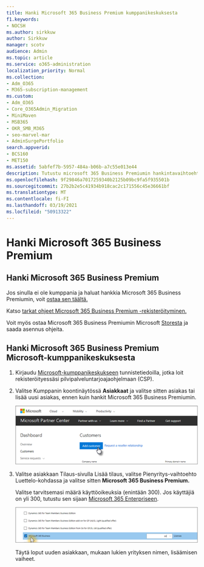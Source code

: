 ```yaml
---
title: Hanki Microsoft 365 Business Premium kumppanikeskuksesta
f1.keywords:
- NOCSH
ms.author: sirkkuw
author: Sirkkuw
manager: scotv
audience: Admin
ms.topic: article
ms.service: o365-administration
localization_priority: Normal
ms.collection:
- Adm_O365
- M365-subscription-management
ms.custom:
- Adm_O365
- Core_O365Admin_Migration
- MiniMaven
- MSB365
- OKR_SMB_M365
- seo-marvel-mar
- AdminSurgePortfolio
search.appverid:
- BCS160
- MET150
ms.assetid: 5abfef7b-5957-484a-b06b-a7c55e013e44
description: Tutustu microsoft 365 Business Premiumin hankintavaihtoehtoihin ja vaiheittaiset ohjeet sen ostamiseen Microsoft-kumppanikeskuksesta.
ms.openlocfilehash: 9f29846a7017259340b2125b09bc9fa5f935501b
ms.sourcegitcommit: 27b2b2e5c41934b918cac2c171556c45e36661bf
ms.translationtype: MT
ms.contentlocale: fi-FI
ms.lasthandoff: 03/19/2021
ms.locfileid: "50913322"
---
```

# <a name="get-microsoft-365-business-premium"></a>Hanki Microsoft 365 Business Premium

## <a name="get-microsoft-365-business-premium-from-microsoft"></a>Hanki Microsoft 365 Business Premium

Jos sinulla ei ole kumppania ja haluat hankkia Microsoft 365 Business Premiumin, voit [ostaa sen täältä.](https://www.microsoft.com/en-US/microsoft-365/business)

Katso [tarkat ohjeet Microsoft 365 Business Premium -rekisteröityminen.](sign-up.md)

Voit myös ostaa Microsoft 365 Business Premiumin Microsoft [Storesta](https://www.microsoft.com/en-us/store/locations/find-a-store?icid=en_US_Store_UH_FAS) ja saada asennus ohjeita.
  
## <a name="get-microsoft-365-business-premium-from-microsoft-partner-center"></a>Hanki Microsoft 365 Business Premium Microsoft-kumppanikeskuksesta

1. Kirjaudu [Microsoft-kumppanikeskukseen](https://go.microsoft.com/fwlink/p/?linkid=849910) tunnistetiedoilla, jotka loit rekisteröityessäsi pilvipalveluntarjoajaohjelmaan (CSP). 
    
2. Valitse Kumppanin koontinäytössä **Asiakkaat** ja valitse sitten asiakas tai lisää uusi asiakas, ennen kuin hankit Microsoft 365 Business Premiumin.
    
    ![Lisää asiakas Microsoft-kumppanikeskuksessa.](../media/ec807d07-bbd2-411f-8fe1-c644cf9a3882.png)
  
3. Valitse asiakkaan Tilaus-sivulla Lisää tilaus, valitse Pienyritys-vaihtoehto Luettelo-kohdassa ja valitse sitten **Microsoft 365 Business Premium.** 
    
    Valitse tarvitsemasi määrä käyttöoikeuksia (enintään 300). Jos käyttäjiä on yli 300, tutustu sen sijaan [Microsoft 365 Enterpriseen](../enterprise/index.yml). 
    
    ![Valitse Uusi tilaus -sivulla pienyritys.](../media/52d99e89-2175-4974-84bb-dd626048541b.png)
  
    Täytä loput uuden asiakkaan, mukaan lukien yrityksen nimen, lisäämisen vaiheet.

